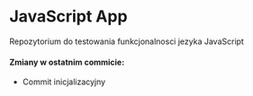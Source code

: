# JavaScript App 
Repozytorium do testowania funkcjonalnosci jezyka JavaScript
#### Zmiany w ostatnim commicie:
- Commit inicjalizacyjny